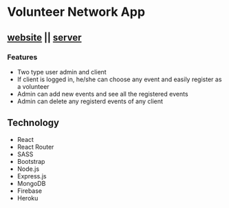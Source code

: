 # Volunteer Network App

## [website](https://volunteer-network-app.web.app/) || [server](https://github.com/smshorif52/volunteer-network-server)

### Features
- Two type user admin and client
- If client is logged in, he/she can choose any event and easily register as a volunteer
- Admin can add new events and see all the registered events
- Admin can delete any registerd events of any client

## Technology
- React
- React Router
- SASS
- Bootstrap
- Node.js
- Express.js
- MongoDB
- Firebase
- Heroku
